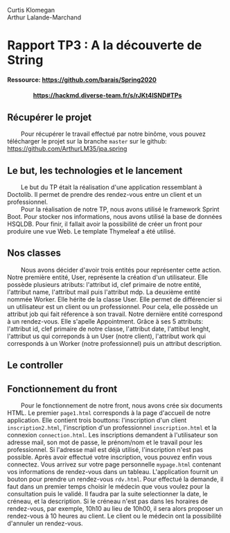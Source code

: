 Curtis Klomegan  
Arthur Lalande-Marchand  

# Rapport TP3 : A la découverte de String

#### Ressource: https://github.com/barais/Spring2020
#### &nbsp;&nbsp;&nbsp;&nbsp;&nbsp;&nbsp; &nbsp;&nbsp;&nbsp;&nbsp;&nbsp;&nbsp;&nbsp;&nbsp;&nbsp;&nbsp;&nbsp;https://hackmd.diverse-team.fr/s/rJKt4lSND#TPs

## Récupérer le projet

&nbsp;&nbsp;&nbsp;&nbsp;&nbsp;&nbsp;&nbsp;&nbsp;Pour récupérer le travail effectué par notre binôme, vous pouvez télécharger le projet sur la branche `master` sur le github: https://github.com/ArthurLM35/jpa.spring

## Le but, les technologies et le lancement

&nbsp;&nbsp;&nbsp;&nbsp;&nbsp;&nbsp;&nbsp;&nbsp;Le but du TP était la réalisation d'une application ressemblant à Doctolib. Il permet de prendre des rendez-vous entre un client et un professionnel.                      
&nbsp;&nbsp;&nbsp;&nbsp;&nbsp;&nbsp;&nbsp;&nbsp;Pour la réalisation de notre TP, nous avons utilisé le framework Sprint Boot. Pour stocker nos informations, nous avons utilisé la base de données HSQLDB. Pour finir, il fallait avoir la possibilité de créer un front pour produire une vue Web. Le template Thymeleaf a été utilisé.


## Nos classes

&nbsp;&nbsp;&nbsp;&nbsp;&nbsp;&nbsp;&nbsp;&nbsp;Nous avons décider d'avoir trois entités pour représenter cette action. Notre première entité, User, représente la création d'un utilisateur. Elle possède plusieurs atributs: l'attribut id, clef primaire de notre entité, l'attribut name, l'attribut mail puis l'attribut mdp. La deuxième entité nommée Worker. Elle hérite de la classe User. Elle permet de différencier si un utilisateur est un client ou un professionnel. Pour cela, elle possède un attribut job qui fait réference à son travail. Notre dernière entité correspond à un rendez-vous. Elle s'apelle Appointment. Grâce à ses 5 attributs: l'attribut id, clef primaire de notre classe, l'attribut date, l'attibut lenght, l'attribut us qui correponds à un User (notre client), l'attribut work qui corresponds à un Worker (notre professionnel) puis un attribut description. 

## Le controller



## Fonctionnement du front

&nbsp;&nbsp;&nbsp;&nbsp;&nbsp;&nbsp;&nbsp;&nbsp;Pour le fonctionnement de notre front, nous avons crée six documents HTML. Le premier `page1.html` corresponds à la page d'accueil de notre application. Elle contient trois bouttons: l'inscription d'un client `inscription2.html`, l'inscription d'un professionnel `inscription.html` et la connexion `connection.html`. Les inscriptions demandent à l'utilisateur son adresse mail, son mot de passe, le prénom/nom et le travail pour les professionnel. Si l'adresse mail est déjà utilisé, l'inscription n'est pas possible. Après avoir effectué votre inscription, vous pouvez enfin vous connectez. Vous arrivez sur votre page personnelle `mypage.html` contenant vos informations de rendez-vous dans un tableau. L'application fournit un bouton pour prendre un rendez-vous `rdv.html`. Pour effectué la demande, il faut dans un premier temps choisir le médecin que vous voulez pour la consultation puis le validé. Il faudra par la suite selectionner la date, le créneau, et la description. Si le créneau n'est pas dans les horaires de rendez-vous, par exemple, 10h10 au lieu de 10h00, il sera alors proposer un rendez-vous à 10 heures au client.
Le client ou le médecin ont la possibilité d'annuler un rendez-vous. 
